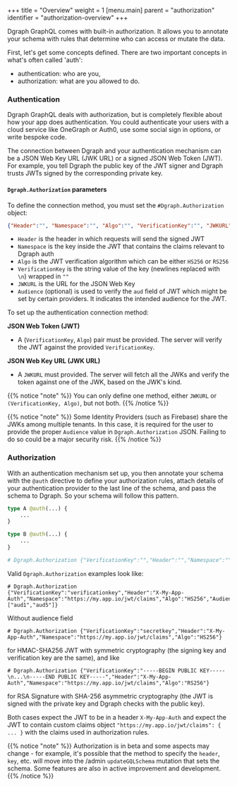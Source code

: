 +++
title = "Overview"
weight = 1
[menu.main]
    parent = "authorization"
    identifier = "authorization-overview"
+++

Dgraph GraphQL comes with built-in authorization. It allows you to annotate your schema with rules that determine who can access or mutate the data.

First, let's get some concepts defined. There are two important concepts in what's often called 'auth':

* authentication: who are you,
* authorization: what are you allowed to do.

### Authentication

Dgraph GraphQL deals with authorization, but is completely flexible about how your app does authentication. You could authenticate your users with a cloud service like OneGraph or Auth0, use some social sign in options, or write bespoke code.  

The connection between Dgraph and your authentication mechanism can be a JSON Web Key URL (JWK URL) or a signed JSON Web Token (JWT). For example, you tell Dgraph the public key of the JWT signer and Dgraph trusts JWTs signed by the corresponding private key.

#### `Dgraph.Authorization` parameters

To define the connection method, you must set the `#Dgraph.Authorization` object:

```json
{"Header":"", "Namespace":"", "Algo":"", "VerificationKey":"", "JWKURL":"", "Audience":[]}
```

* `Header` is the header in which requests will send the signed JWT
* `Namespace` is the key inside the JWT that contains the claims relevant to Dgraph auth
* `Algo` is the JWT verification algorithm which can be either `HS256` or `RS256`
* `VerificationKey` is the string value of the key (newlines replaced with `\n`) wrapped in `""`
* `JWKURL` is the URL for the JSON Web Key
* `Audience` (optional) is used to verify the `aud` field of JWT which might be set by certain providers. It indicates the intended audience for the JWT.

To set up the authentication connection method:

**JSON Web Token (JWT)**
- A (`VerificationKey`, `Algo`) pair must be provided. The server will verify the JWT against the provided `VerificationKey`.

**JSON Web Key URL (JWK URL)**
- A `JWKURL` must provided. The server will fetch all the JWKs and verify the token against one of the JWK, based on the JWK's kind.

{{% notice "note" %}}
You can only define one method, either `JWKURL` or `(VerificationKey, Algo)`, but not both.
{{% /notice %}}

{{% notice "note" %}}
Some Identity Providers (such as Firebase) share the JWKs among multiple tenants. In this case, it is required for the user to provide the proper `Audience` value in `Dgraph.Authorization` JSON. Failing to do so could be a major security risk.
{{% /notice %}}

### Authorization

With an authentication mechanism set up, you then annotate your schema with the `@auth` directive to define your authorization rules, attach details of your authentication provider to the last line of the schema, and pass the schema to Dgraph.  So your schema will follow this pattern.

```graphql
type A @auth(...) {
    ...
}

type B @auth(...) {
    ...
}

# Dgraph.Authorization {"VerificationKey":"","Header":"","Namespace":"","Algo":"","Audience":[]}
```

Valid `Dgraph.Authorization` examples look like:

```
# Dgraph.Authorization {"VerificationKey":"verificationkey","Header":"X-My-App-Auth","Namespace":"https://my.app.io/jwt/claims","Algo":"HS256","Audience":["aud1","aud5"]}
```

Without audience field

```
# Dgraph.Authorization {"VerificationKey":"secretkey","Header":"X-My-App-Auth","Namespace":"https://my.app.io/jwt/claims","Algo":"HS256"}
```

for HMAC-SHA256 JWT with symmetric cryptography (the signing key and verification key are the same), and like

```
# Dgraph.Authorization {"VerificationKey":"-----BEGIN PUBLIC KEY-----\n...\n-----END PUBLIC KEY-----","Header":"X-My-App-Auth","Namespace":"https://my.app.io/jwt/claims","Algo":"RS256"}
```

for RSA Signature with SHA-256 asymmetric cryptography (the JWT is signed with the private key and Dgraph checks with the public key).

Both cases expect the JWT to be in a header `X-My-App-Auth` and expect the JWT to contain custom claims object `"https://my.app.io/jwt/claims": { ... }` with the claims used in authorization rules.

{{% notice "note" %}}
Authorization is in beta and some aspects may change - for example, it's possible that the method to specify the `header`, `key`, etc. will move into the /admin `updateGQLSchema` mutation that sets the schema. Some features are also in active improvement and development.
{{% /notice %}}
